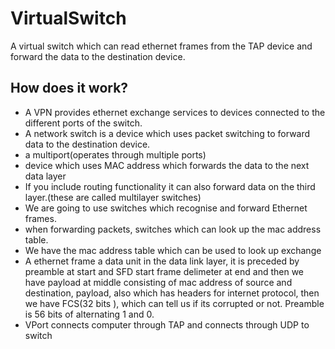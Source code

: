 # VirtualSwitch
A virtual switch which can read ethernet frames from the TAP device and forward the data to the destination device. 

## How does it work?


-    A VPN provides ethernet exchange services to devices connected to the different ports of the switch.
-   A network switch is a device which uses packet switching to forward data to the destination device.
-   a multiport(operates through multiple ports)
-   device which uses MAC address which forwards the data to the next data layer
-   If you include routing functionality it can also forward data on the third layer.(these are called multilayer switches)
-   We are going to use switches which recognise and forward Ethernet frames.
-   when forwarding packets, switches which can look up the mac address table.
-   We have the mac address table which can be used to look up exchange
-   A ethernet frame a data unit in the data link layer, it is preceded by preamble at start and SFD start frame delimeter at end and then we have payload at middle consisting of mac address of source and destination, payload, also which has headers for internet protocol, then we have FCS(32 bits ), which can tell us if its corrupted or not. Preamble is 56 bits of alternating 1 and 0.
- VPort connects computer through TAP and connects through UDP to switch


